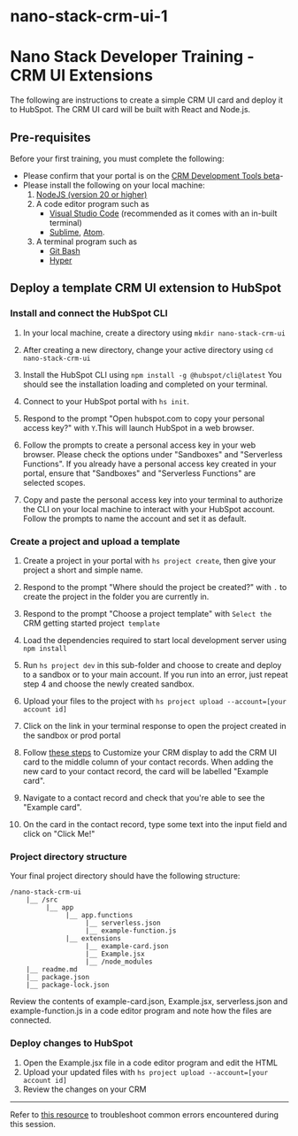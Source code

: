 # nano-stack-crm-ui-1
# Nano Stack Developer Training - CRM UI Extensions
The following are instructions to create a simple CRM UI card and deploy it to HubSpot. The CRM UI card will be built with React and Node.js. 

## Pre-requisites
Before your first training, you must complete the following:
- Please confirm that your portal is on the [CRM Development Tools beta](https://developers.hubspot.com/docs/platform/crm-development-tools-overview#:~:text=If%20you%27re%20not%20currently%20enrolled%20in%20the%20CRM%20development%20tools%20beta%2C%20you%20can%20join%20directly%20form%20your%20HubSpot%20account%3A)-
- Please install the following on your local machine:
    1. [NodeJS (version 20 or higher)](https://nodejs.org/) 
    2. A code editor program such as
         - [Visual Studio Code](https://code.visualstudio.com/download) (recommended as it comes with an in-built terminal)
         - [Sublime](https://www.sublimetext.com/download), [Atom](https://atom.io/). 
    3. A terminal program such as
        - [Git Bash](https://gitforwindows.org/)
        - [Hyper](https://hyper.is/) 

## Deploy a template CRM UI extension to HubSpot
### Install and connect the HubSpot CLI
1. In your local machine, create a directory using `mkdir nano-stack-crm-ui`

2. After creating a new directory, change your active directory using `cd nano-stack-crm-ui`

3. Install the HubSpot CLI using `npm install -g @hubspot/cli@latest` You should see the installation loading and completed on your terminal.

4. Connect to your HubSpot portal with `hs init`. 

5. Respond to the prompt "Open hubspot.com to copy your personal access key?" with `Y`.This will launch HubSpot in a web browser.

6. Follow the prompts to create a personal access key in your web browser. Please check the options under "Sandboxes" and "Serverless Functions". If you already have a personal access key created in your portal, ensure that "Sandboxes" and "Serverless Functions" are selected scopes.

7. Copy and paste the personal access key into your terminal to authorize the CLI on your local machine to interact with your HubSpot account. Follow the prompts to name the account and set it as default. 

### Create a project and upload a template 

1. Create a project in your portal with `hs project create`, then give your project a short and simple name. 

2. Respond to the prompt "Where should the project be created?" with `.` to create the project in the folder you are currently in. 

3. Respond to the prompt "Choose a project template" with `Select the `CRM getting started project` template`

4. Load the dependencies required to start local development server using `npm install`

5. Run `hs project dev` in this sub-folder and choose to create and deploy to a sandbox or to your main account. If you run into an error, just repeat step 4 and choose the newly created sandbox.

6. Upload your files to the project with `hs project upload --account=[your account id]` 

7. Click on the link in your terminal response to open the project created in the sandbox or prod portal

8. Follow [these steps](https://knowledge.hubspot.com/object-settings/customize-the-middle-column-of-records#edit-the-middle-column-s-layout-and-content) to Customize your CRM display to add the CRM UI card to the middle column of your contact records. When adding the new card to your contact record, the card will be labelled  "Example card". 

9. Navigate to a contact record and check that you're able to see the "Example card". 

10. On the card in the contact record, type some text into the input field and click on "Click Me!"

### Project directory structure
Your final project directory should have the following structure:
```
/nano-stack-crm-ui
    |__ /src            
         |__ app
              |__ app.functions
                   |__ serverless.json
                   |__ example-function.js
              |__ extensions
                   |__ example-card.json
                   |__ Example.jsx
                   |__ /node_modules
    |__ readme.md
    |__ package.json
    |__ package-lock.json

```
Review the contents of example-card.json, Example.jsx, serverless.json and example-function.js in a code editor program and note how the files are connected.

### Deploy changes to HubSpot

1. Open the Example.jsx file in a code editor program and edit the HTML
2. Upload your updated files with `hs project upload --account=[your account id]`
3. Review the changes on your CRM

---
Refer to [this resource](https://docs.google.com/document/d/158lC7iaTETgKKQVDs4rdOBRZ_9vSUIBIlpByFh0b_4o/edit#heading=h.gzn6elt46xf7) to troubleshoot common errors encountered during this session. 
